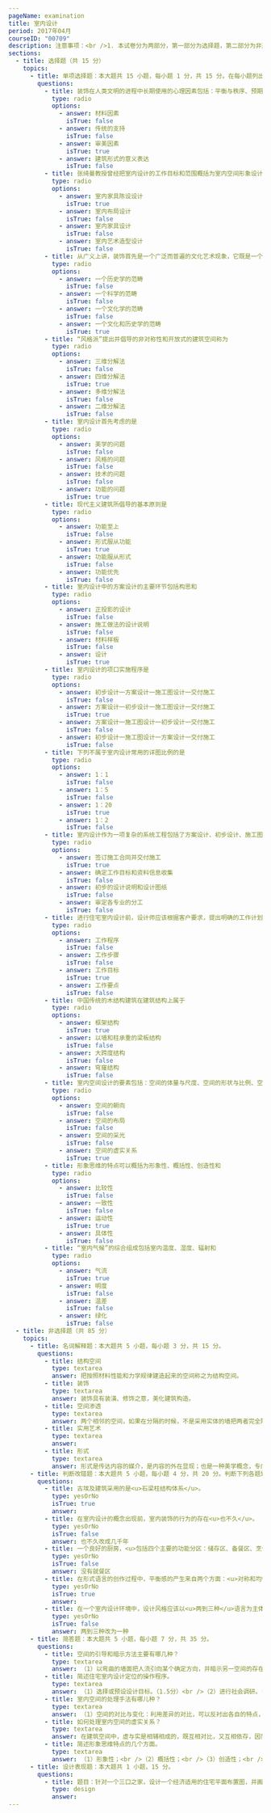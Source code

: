 ```yaml
---
pageName: examination
title: 室内设计
period: 2017年04月
courseID: "00709"
description: 注意事项：<br />1. 本试卷分为两部分，第一部分为选择题，第二部分为非选择题。<br />2. 应考者必须按试题顺序在答题卡指定位置上作答，答在试卷上无效。<br />3. 涂写部分、画图部分必须使用2B铅笔，书写部分必须使用黑色字迹签字笔。
sections:
  - title: 选择题（共 15 分）
    topics:
      - title: 单项选择题：本大题共 15 小题，每小题 1 分，共 15 分。在每小题列出的备选项中只有一项是最符合题目要求的，请将其选出。
        questions:
          - title: 装饰在人类文明的进程中长期使用的心理因素包括：平衡与秩序、预期的概念、逻辑情境和
            type: radio
            options:
              - answer: 材料因素
                isTrue: false
              - answer: 传统的支持
                isTrue: false
              - answer: 审美因素
                isTrue: true
              - answer: 建筑形式的意义表达
                isTrue: false
          - title: 张绮曼教授曾经把室内设计的工作目标和范围概括为室内空间形象设计室内物理环境设计、室内装修设计和
            type: radio
            options:
              - answer: 室内家具陈设设计
                isTrue: true
              - answer: 室内布局设计
                isTrue: false
              - answer: 室内家具设计
                isTrue: false
              - answer: 室内艺术造型设计
                isTrue: false
          - title: 从广义上讲，装饰首先是一个广泛而普遍的文化艺术现象，它既是一个艺术学的范畴，也是
            type: radio
            options:
              - answer: 一个历史学的范畴
                isTrue: false
              - answer: 一个科学的范畴
                isTrue: false
              - answer: 一个文化学的范畴
                isTrue: false
              - answer: 一个文化和历史学的范畴
                isTrue: true
          - title: “风格派”提出并倡导的非对称性和开放式的建筑空间称为
            type: radio
            options:
              - answer: 三维分解法
                isTrue: false
              - answer: 四维分解法
                isTrue: true
              - answer: 多维分解法
                isTrue: false
              - answer: 二维分解法
                isTrue: false
          - title: 室内设计首先考虑的是
            type: radio
            options:
              - answer: 美学的问题
                isTrue: false
              - answer: 风格的问题
                isTrue: false
              - answer: 技术的问题
                isTrue: false
              - answer: 功能的问题
                isTrue: true
          - title: 现代主义建筑所倡导的基本原则是
            type: radio
            options:
              - answer: 功能至上
                isTrue: false
              - answer: 形式服从功能
                isTrue: true
              - answer: 功能服从形式
                isTrue: false
              - answer: 功能优先
                isTrue: false
          - title: 室内设计中的方案设计的主要环节包括构思和
            type: radio
            options:
              - answer: 正投影的设计
                isTrue: false
              - answer: 施工做法的设计说明
                isTrue: false
              - answer: 材料样板
                isTrue: false
              - answer: 设计
                isTrue: true
          - title: 室内设计的项口实施程序是
            type: radio
            options:
              - answer: 初步设计一方案设计一施工图设计一交付施工
                isTrue: false
              - answer: 方案设计一初步设计一施工图设计一交付施工
                isTrue: true
              - answer: 方案设计一施工图设计一初步设计一交付施工
                isTrue: false
              - answer: 初步设计一施工图设计一方案设计一交付施工
                isTrue: false
          - title: 下列不属于室内设计常用的详图比例的是
            type: radio
            options:
              - answer: 1：1
                isTrue: false
              - answer: 1：5
                isTrue: false
              - answer: 1：20
                isTrue: true
              - answer: 1：2
                isTrue: false
          - title: 室内设计作为一项复杂的系统工程包括了方案设计、初步设计、施工图设计和
            type: radio
            options:
              - answer: 签订施工合同并交付施工
                isTrue: true
              - answer: 确定工作目标和资料信息收集
                isTrue: false
              - answer: 初步的设计说明和设计图纸
                isTrue: false
              - answer: 审定各专业的分工
                isTrue: false
          - title: 进行住宅室内设计前，设计师应该根据客户要求，提出明确的工作计划以及
            type: radio
            options:
              - answer: 工作程序
                isTrue: false
              - answer: 工作步骤
                isTrue: false
              - answer: 工作目标
                isTrue: true
              - answer: 工作要点
                isTrue: false
          - title: 中国传统的木结构建筑在建筑结构上属于
            type: radio
            options:
              - answer: 框架结构
                isTrue: true
              - answer: 以墙和柱承重的梁板结构
                isTrue: false
              - answer: 大跨度结构
                isTrue: false
              - answer: 穹窿结构
                isTrue: false
          - title: 室内空间设计的要素包括：空间的体量与尺度、空间的形状与比例、空间的分隔、室内界面的造型处理和
            type: radio
            options:
              - answer: 空间的朝向
                isTrue: false
              - answer: 空间的布局
                isTrue: false
              - answer: 空间的采光
                isTrue: false
              - answer: 空间的虚实关系
                isTrue: true
          - title: 形象思维的特点可以概括为形象性、概括性、创造性和
            type: radio
            options:
              - answer: 比较性
                isTrue: false
              - answer: 一致性
                isTrue: false
              - answer: 运动性
                isTrue: true
              - answer: 具体性
                isTrue: false
          - title: “室内气候”的综合组成包括室内温度、湿度、辐射和
            type: radio
            options:
              - answer: 气流
                isTrue: true
              - answer: 明度
                isTrue: false
              - answer: 温差
                isTrue: false
              - answer: 绿化
                isTrue: false
  - title: 非选择题（共 85 分）
    topics:
      - title: 名词解释题：本大题共 5 小题，每小题 3 分，共 15 分。
        questions:
          - title: 结构空间
            type: textarea
            answer: 把按照材料性能和力学规律建造起来的空间称之为结构空间。
          - title: 装饰
            type: textarea
            answer: 装饰具有装潢、修饰之意，美化建筑构造。
          - title: 空间渗透
            type: textarea
            answer: 两个相邻的空间，如果在分隔的时候，不是采用实体的墙把两者完全隔绝，而是有意识地使之互相连通，可使两个空间彼此渗透，从而增强空间的层次感。
          - title: 实用艺术
            type: textarea
            answer:
          - title: 形式
            type: textarea
            answer: 形式是传达内容的媒介，是内容的外在显现；也是一种美学概念，专门从艺术本体上研究作品的意义和表现力。
      - title: 判断改错题：本大题共 5 小题，每小题 4 分，共 20 分。判断下列各题划线处的正误，在  “答题卡” 的试题序号后，正确的划上 “√”, 错误的划上 “X”,井改正错误。
        questions:
          - title: 古埃及建筑采用的是<u>石梁柱结构体系</u>。
            type: yesOrNo
            isTrue: true
            answer:
          - title: 在室内设计的概念出现前，室内装饰的行为的存在<u>也不久</u>。
            type: yesOrNo
            isTrue: false
            answer: 也不久改成几千年
          - title: 一个良好的厨房，<u>包括四个主要的功能分区：储存区、备餐区、烹任区和就餐区</u>。
            type: yesOrNo
            isTrue: false
            answer: 没有就餐区
          - title: 在形式语言的创作过程中，平衡感的产生来自两个方面：<u>对称和均衡</u>。
            type: yesOrNo
            isTrue: true
            answer:
          - title: 在一个室内设计环境中，设计风格应该以<u>两到三种</u>语言为主体，所使用的手法、色调和材料应该围绕主题展开。
            type: yesOrNo
            isTrue: false
            answer: 两到三种改为一种
      - title: 简答题：本大题共 5 小题，每小题 7 分，共 35 分。
        questions:
          - title: 空间的引导和暗示方法主要有哪几种？
            type: textarea
            answer: （1）以弯曲的墙面把人流引向某个确定方向，并暗示另一空间的存在。<br />（2）利用特殊形式的楼梯或特意设置的踏步，暗示出上一层或下层空间的存在。<br />（3）利用天花、地面处理，暗示出前进的方向。<br />（4）利用空间的灵活分隔，暗示出另一些空间的存在。<br />
          - title: 简述住宅室内设计定位的操作程序。
            type: textarea
            answer: （1）选择或预设设计目标。（1.5分）<br />（2）进行社会调研。（1.5分）<br />（3）对收集到的信息进行分类整理。（1.5分）<br />（4）提出明确的工作目标和工作计划。（1.5分）
          - title: 室内空间的处理手法有哪儿种？
            type: textarea
            answer: （1）空间的对比与变化：利用差异的对比，可以反衬出各自的特点，对比可以打破单调，求得变化。<br />（2）空间的重复与秩序：重复与秩序，则可增强形式的统一感。<br />（3）空间的衔接与过渡：巧妙的利用空间间隙设置过渡性空间，可使结构体系的段落更加分明。<br />（4）空间的渗透与层次：有意识的使两个空间相互连通，使之彼此渗透，从而增强空间的层次感。<br />（5）空间的引导与暗示：对人流加以引导或暗示，使人们可以循着一定的途径达到预定的目标。
          - title: 如何处理室内空间的虚实关系？
            type: textarea
            answer: 在建筑空间中，虚与实是相辅相成的，既互相对比，又互相依存，因而对于大多数建筑来讲，总是把『实』与『虚』这两种互相对立的因素统一起来考虑，一个房间究竟以『实』为主，还是以『虚』为主，这要依据房间的功能和结构形式而定。虚与实的处理与环境朝向的关系十分密切，凡是朝向好的一面，应当争取处理得虚一些，朝向和环境不好的一面，则应当处理得实一些。
          - title: 简述形象思维特点的几个方面。
            type: textarea
            answer: （1）形象性；<br />（2）概括性；<br />（3）创造性；<br />（4）运动性。
      - title: 设计表现题：本大题共 1 小题，15 分。
        questions:
          - title: 题目：针对一个三口之家，设计一个经济适用的住宅平面布置图，并画出厨房的透视效果图。<br />要求：空间结构符合空间类型的要求，比例关系准确，具有较好的形式美感和创意。<br />表现方式：将右侧试卷分成上下两大部分画出平面布置图、效果图（手绘完成，简单着色，设计过程中不得离开座位）
            type: design
            answer:
---
```

